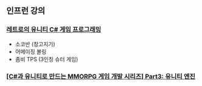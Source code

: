 ## 인프런 강의

### [레트로의 유니티 C# 게임 프로그래밍](https://www.inflearn.com/course/%EC%9C%A0%EB%8B%88%ED%8B%B0-%EA%B2%8C%EC%9E%84-%ED%94%84%EB%A1%9C%EA%B7%B8%EB%9E%98%EB%B0%8D-%EC%97%90%EC%84%BC%EC%8A%A4/dashboard)
- 소코반 (창고지기)
- 어메이징 볼링
- 좀비 TPS (3인칭 슈터 게임)

### [[C#과 유니티로 만드는 MMORPG 게임 개발 시리즈] Part3: 유니티 엔진](https://www.inflearn.com/course/mmorpg-%EC%9C%A0%EB%8B%88%ED%8B%B0/dashboard)
